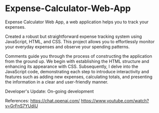 # Expense-Calculator-Web-App
Expense Calculator Web App, a web application helps you to track your expenses.

Created a robust but straightforward expense tracking system using JavaScript, HTML, and CSS. This project allows you to effortlessly monitor your everyday expenses and observe your spending patterns.

Comments guide you through the process of constructing the application from the ground up. We begin with establishing the HTML structure and enhancing its appearance with CSS. Subsequently, I delve into the JavaScript code, demonstrating each step to introduce interactivity and features such as adding new expenses, calculating totals, and presenting the information in a clear and user-friendly manner.



Developer's Update: On-going development

References:
https://chat.openai.com/
https://www.youtube.com/watch?v=GrFnS7YUdiU
